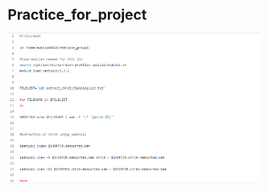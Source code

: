 # Practice_for_project


![This is an image](https://github.com/Sujaur-Rahman/Practice_for_project/blob/main/Images/Chr19Extraction.png)
